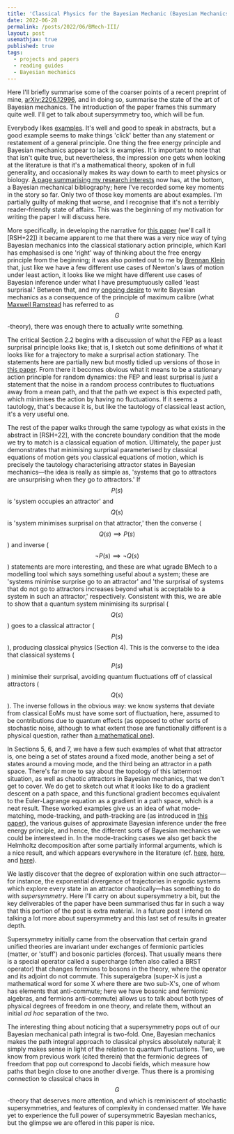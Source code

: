 ```yaml
---
title: 'Classical Physics for the Bayesian Mechanic (Bayesian Mechanics III)'
date: 2022-06-28
permalink: /posts/2022/06/BMech-III/
layout: post
usemathjax: true
published: true
tags:
  - projects and papers
  - reading guides
  - Bayesian mechanics
---
```


Here I'll briefly summarise some of the coarser points of a recent preprint of mine, [arXiv:2206.12996](https://arxiv.org/abs/2206.12996), and in doing so, summarise the state of the art of Bayesian mechanics. The introduction of the paper frames this summary quite well. I'll get to talk about supersymmetry too, which will be fun.

Everybody likes [examples](https://mathoverflow.net/questions/326912/story-of-grothendiecks-prime-number-57). It's well and good to speak in abstracts, but a good example seems to make things 'click' better than any statement or restatement of a general principle. One thing the free energy principle and Bayesian mechanics appear to lack is examples. It's important to note that that isn't quite true, but nevertheless, the impression one gets when looking at the literature is that it's a mathematical theory, spoken of in full generality, and occasionally makes its way down to earth to meet physics or biology. [A page summarising my research interests](https://darsakthi.github.io/research/) now has, at the bottom, a Bayesian mechanical bibliography; here I've recorded some key moments in the story so far. Only two of those key moments are about examples. I'm partially guilty of making that worse, and I recognise that it's not a terribly reader-friendly state of affairs. This was the beginning of my motivation for writing the paper I will discuss here. 

More specifically, in developing the narrative for [this paper](https://arxiv.org/abs/2205.11543) (we'll call it [RSH+22]) it became apparent to me that there was a very nice way of tying Bayesian mechanics into the classical stationary action principle, which Karl has emphasised is one 'right' way of thinking about the free energy principle from the beginning; it was also pointed out to me by [Brennan Klein](https://www.jkbrennan.com) that, just like we have a few different use cases of Newton's laws of motion under least action, it looks like we might have different use cases of Bayesian inference under what I have presumptuously called 'least surprisal.' Between that, and my [ongoing desire](https://arxiv.org/abs/2205.07793) to write Bayesian mechanics as a consequence of the principle of maximum calibre (what [Maxwell Ramstead](https://arxiv.org/pdf/2205.11543.pdf#page.42) has referred to as $$G$$-theory), there was enough there to actually write something.

The critical Section 2.2 begins with a discussion of what the FEP as a least surprisal principle looks like; that is, I sketch out some definitions of what it looks like for a trajectory to make a surprisal action stationary. The statements here are partially new but mostly tidied up versions of those in [this paper](https://arxiv.org/abs/2201.06387). From there it becomes obvious what it means to be a stationary action principle for random dynamics: the FEP and least surprisal is _just_ a statement that the noise in a random process contributes to fluctuations away from a mean path, and that the path we expect is this expected path, which minimises the action by having no fluctuations. If it seems a tautology, that's because it is, but like the tautology of classical least action, it's a very useful one. 

The rest of the paper walks through the same typology as what exists in the abstract in [RSH+22], with the concrete boundary condition that the mode we try to match is a classical equation of motion. Ultimately, the paper just demonstrates that minimising surprisal parameterised by classical equations of motion gets you classical equations of motion, which is precisely the tautology characterising attractor states in Bayesian mechanics—the idea is really as simple as, 'systems that go to attractors are unsurprising when they go to attractors.' If $$P(s)$$ is 'system occupies an attractor' and $$Q(s)$$ is 'system minimises surprisal on that attractor,' then the converse ($$Q(s)\implies P(s)$$) and inverse ($$\neg P(s)\implies\neg Q(s)$$) statements are more interesting, and these are what ugrade BMech to a modelling tool which says something useful about a system; these are 'systems minimise surprise go to an attractor' and 'the surprisal of systems that do not go to attractors increases beyond what is acceptable to a system in such an attractor,' respectively. Consistent with this, we are able to show that a quantum system minimising its surprisal ($$Q(s)$$) goes to a classical attractor ($$P(s)$$), producing classical physics (Section 4). This is the converse to the idea that classical systems ($$P(s)$$) minimise their surprisal, avoiding quantum fluctuations off of classical attractors ($$Q(s)$$). The inverse follows in the obvious way: we know systems that deviate from classical EoMs must have some sort of fluctuation, here, assumed to be contributions due to quantum effects (as opposed to other sorts of stochastic noise, although to what extent those are functionally different is a physical question, rather than [a mathematical one](https://arxiv.org/abs/2201.03487)).

In Sections 5, 6, and 7, we have a few such examples of what that attractor is, one being a set of states around a fixed mode, another being a set of states around a moving mode, and the third being an attractor in a path space. There's far more to say about the topology of this lattermost situation, as well as chaotic attractors in Bayesian mechanics, that we don't get to cover. We do get to sketch out what it looks like to do a gradient descent on a path space, and this functional gradient becomes equivalent to the Euler-Lagrange equation as a gradient in a path space, which is a neat result. These worked examples give us an idea of what mode-matching, mode-tracking, and path-tracking are (as introduced in [this paper](https://arxiv.org/abs/2205.11543)), the various guises of approximate Bayesian inference under the free energy principle, and hence, the different sorts of Bayesian mechanics we could be interesteed in. In the mode-tracking cases we also get back the Helmholtz decomposition after some partially informal arguments, which is a nice result, and which appears everywhere in the literature (cf. [here](https://royalsocietypublishing.org/doi/full/10.1098/rsta.2019.0159), [here](https://doi.org/10.1016/j.plrev.2021.11.001), and [here](https://arxiv.org/abs/2204.13576)).

We lastly discover that the degree of exploration within one such attractor—for instance, the exponential divergence of trajectories in ergodic systems which explore every state in an attractor chaotically—has something to do with _supersymmetry_. Here I'll carry on about supersymmetry a bit, but the key deliverables of the paper have been summarised thus far in such a way that this portion of the post is extra material. In a future post I intend on talking a lot more about supersymmetry and this last set of results in greater depth. 

Supersymmetry initially came from the observation that certain grand unified theories are invariant under exchanges of fermionic particles (matter, or 'stuff') and bosonic particles (forces). That usually means there is a special operator called a supercharge (often also called a BRST operator) that changes fermions to bosons in the theory, where the operator and its adjoint do not commute. This superalgebra (super-X is just a mathematical word for some X where there are two sub-X's, one of whom has elements that anti-commute; here we have bosonic and fermionic algebras, and fermions anti-commute) allows us to talk about both types of physical degrees of freedom in one theory, and relate them, without an initial _ad hoc_ separation of the two.

The interesting thing about noticing that a supersymmetry pops out of our Bayesian mechanical path integral is two-fold. One, Bayesian mechanics makes the path integral approach to classical physics absolutely natural; it simply makes sense in light of the relation to quantum fluctuations. Two, we know from previous work (cited therein) that the fermionic degrees of freedom that pop out correspond to Jacobi fields, which measure how paths that begin close to one another diverge. Thus there is a promising connection to classical chaos in $$G$$-theory that deserves more attention, and which is reminiscent of stochastic supersymmetries, and features of complexity in condensed matter. We have yet to experience the full power of supersymmetric Bayesian mechanics, but the glimpse we are offered in this paper is nice.
